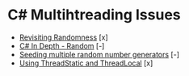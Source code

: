 # C# Multihtreading Issues

* [Revisiting Randomness](https://codeblog.jonskeet.uk/2009/11/04/revisiting-randomness/) [x]
* [C# In Depth - Random](http://csharpindepth.com/Articles/Chapter12/Random.aspx) [-]
* [Seeding multiple random number generators](https://stackoverflow.com/questions/36376888/seeding-multiple-random-number-generators) [-]
* [Using ThreadStatic and ThreadLocal](http://putridparrot.com/blog/using-threadstatic-and-threadlocal/) [x]
